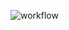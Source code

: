 

![workflow](https://github.com/CrawfordBrown/SEMGroupProject/actions/workflows/main.yml/badge.svg)


